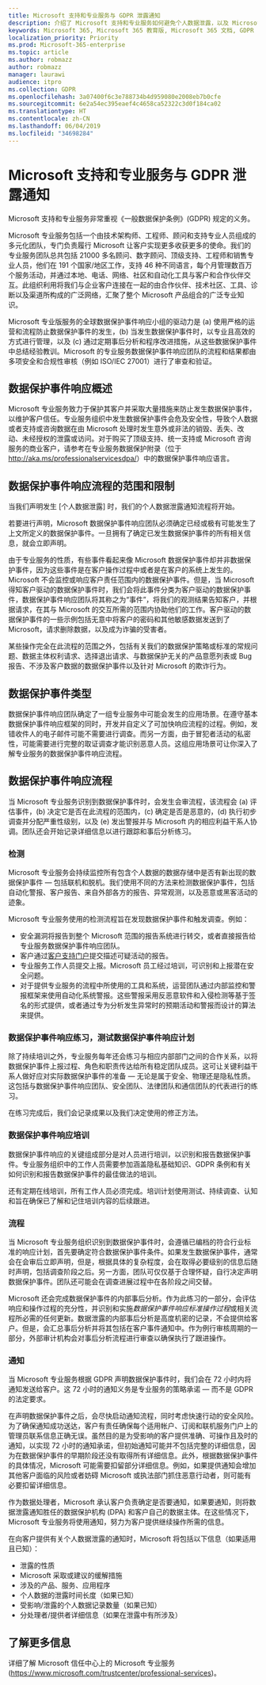 ```yaml
---
title: Microsoft 支持和专业服务与 GDPR 泄露通知
description: 介绍了 Microsoft 支持和专业服务如何避免个人数据泄露，以及 Microsoft 如何在出现数据泄露时响应和通知用户。
keywords: Microsoft 365, Microsoft 365 教育版, Microsoft 365 文档, GDPR
localization_priority: Priority
ms.prod: Microsoft-365-enterprise
ms.topic: article
ms.author: robmazz
author: robmazz
manager: laurawi
audience: itpro
ms.collection: GDPR
ms.openlocfilehash: 3a07400f6c3e788734b4d959080e2008eb7b0cfe
ms.sourcegitcommit: 6e2a54ec395eaef4c4658ca52322c3d0f184ca02
ms.translationtype: HT
ms.contentlocale: zh-CN
ms.lasthandoff: 06/04/2019
ms.locfileid: "34698284"
---
```

# <a name="microsoft-support-and-professional-services-and-breach-notification-under-the-gdpr"></a>Microsoft 支持和专业服务与 GDPR 泄露通知

Microsoft 支持和专业服务非常重视《一般数据保护条例》(GDPR) 规定的义务。

Microsoft 专业服务包括一个由技术架构师、工程师、顾问和支持专业人员组成的多元化团队，专门负责履行 Microsoft 让客户实现更多收获更多的使命。我们的专业服务团队总共包括 21000 多名顾问、数字顾问、顶级支持、工程师和销售专业人员，他们在 191 个国家/地区工作，支持 46 种不同语言，每个月管理数百万个服务活动，并通过本地、电话、网络、社区和自动化工具与客户和合作伙伴交互。此组织利用将我们与企业客户连接在一起的由合作伙伴、技术社区、工具、诊断以及渠道所构成的广泛网络，汇聚了整个 Microsoft 产品组合的广泛专业知识。

Microsoft 专业版服务的全球数据保护事件响应小组的驱动力是 (a) 使用严格的运营和流程防止数据保护事件的发生，(b) 当发生数据保护事件时，以专业且高效的方式进行管理，以及 (c) 通过定期事后分析和程序改进措施，从这些数据保护事件中总结经验教训。Microsoft 的专业服务数据保护事件响应团队的流程和结果都由多项安全和合规性审核（例如 ISO/IEC 27001）进行了审查和验证。

## <a name="data-protection-incident-response-overview"></a>数据保护事件响应概述 

Microsoft 专业服务致力于保护其客户并采取大量措施来防止发生数据保护事件，以维护客户信任。专业服务组织中发生数据保护事件会危及安全性，导致个人数据或者支持或咨询数据在由 Microsoft 处理时发生意外或非法的销毁、丢失、改动、未经授权的泄露或访问。对于购买了顶级支持、统一支持或 Microsoft 咨询服务的商业客户，请参考在专业服务数据保护附录（位于 <http://aka.ms/professionalservicesdpa/>）中的数据保护事件响应语言。

## <a name="scope--limits-of-data-protection-incident-response-process"></a>数据保护事件响应流程的范围和限制

当我们声明发生 [个人数据泄露] 时，我们的个人数据泄露通知流程将开始。

若要进行声明，Microsoft 数据保护事件响应团队必须确定已经或极有可能发生了上文所定义的数据保护事件。一旦拥有了确定已发生数据保护事件的所有相关信息，就会立即声明。

由于专业服务的性质，有些事件看起来像 Microsoft 数据保护事件却并非数据保护事件，因为这些事件是在客户操作过程中或者是在客户的系统上发生的。Microsoft 不会监控或响应客户责任范围内的数据保护事件。但是，当 Microsoft 得知客户驱动的数据保护事件时，我们会将此事件分类为客户驱动的数据保护事件，数据保护事件响应团队将其称之为“事件”，将我们的观测结果告知客户，并根据请求，在其与 Microsoft 的交互所需的范围内协助他们的工作。客户驱动的数据保护事件的一些示例包括无意中将客户的密码和其他敏感数据发送到了 Microsoft，请求删除数据，以及成为诈骗的受害者。

某些操作完全在此流程的范围之外，包括有关我们的数据保护策略或标准的常规问题、数据主体权利请求、选择退出请求、与数据保护无关的产品意愿列表或 Bug 报告、不涉及客户数据的数据保护事件以及针对 Microsoft 的欺诈行为。

## <a name="types-of-data-protection-incidents"></a>数据保护事件类型

数据保护事件响应团队确定了一组专业服务中可能会发生的应用场景。在遵守基本数据保护事件响应框架的同时，开发并自定义了可加快响应流程的过程。例如，发错收件人的电子邮件可能不需要进行调查。而另一方面，由于冒犯者活动的私密性，可能需要进行完整的取证调查才能识别恶意人员。这组应用场景可让你深入了解专业服务的数据保护事件响应流程。

## <a name="data-protection-incident-response-process"></a>数据保护事件响应流程

当 Microsoft 专业服务识别到数据保护事件时，会发生会审流程，该流程会 (a) 评估事件，(b) 决定它是否在此流程的范围内，(c) 确定是否是恶意的，(d) 执行初步调查并分配严重性级别，以及 (e) 发出警报并与 Microsoft 内的相应利益干系人协调。团队还会开始记录详细信息以进行跟踪和事后分析练习。

### <a name="detection"></a>检测

Microsoft 专业服务会持续监控所有包含个人数据的数据存储中是否有新出现的数据保护事件 — 包括联机和脱机。我们使用不同的方法来检测数据保护事件，包括自动化警报、客户报告、来自外部各方的报告、异常观测，以及恶意或黑客活动的迹象。

Microsoft 专业服务使用的检测流程旨在发现数据保护事件和触发调查。例如：

- 安全漏洞将报告到整个 Microsoft 范围的报告系统进行转交，或者直接报告给专业服务数据保护事件响应团队。
- 客户通过[客户支持门户](http://support.microsoft.com)提交描述可疑活动的报告。
- 专业服务工作人员提交上报。Microsoft 员工经过培训，可识别和上报潜在安全问题。
- 对于提供专业服务的流程中所使用的工具和系统，运营团队通过内部监控和警报框架来使用自动化系统警报。这些警报采用反恶意软件和入侵检测等基于签名的形式提供，或者通过专为分析发生异常时的预期活动和警报而设计的算法来提供。

### <a name="data-protection-incident-response-drills-testing-of-data-protection-incident-response-plan"></a>数据保护事件响应练习，测试数据保护事件响应计划

除了持续培训之外，专业服务每年还会练习与相应内部部门之间的合作关系，以将数据保护事件上报过程、角色和职责传达给所有稳定团队成员。这可让关键利益干系人做好应对实际数据保护事件的准备 — 无论是属于安全、物理还是隐私性质。这包括与数据保护事件响应团队、安全团队、法律团队和通信团队的代表进行的练习。

在练习完成后，我们会记录成果以及我们决定使用的修正方法。

### <a name="data-protection-incident-response-training"></a>数据保护事件响应培训

数据保护事件响应的关键组成部分是对人员进行培训，以识别和报告数据保护事件。专业服务组织中的工作人员需要参加涵盖隐私基础知识、GDPR 条例和有关如何识别和报告数据保护事件的最佳做法的培训。

还有定期在线培训，所有工作人员必须完成。培训计划使用测试、持续调查、认知和旨在确保已了解和记住培训内容的后续跟进。

### <a name="process"></a>流程

当 Microsoft 专业服务组织识别到数据保护事件时，会遵循已编档的符合行业标准的响应计划，首先要确定符合数据保护事件条件。如果发生数据保护事件，通常会在会审后立即声明，但是，根据具体的复杂程度，会在取得必要级别的信息后随时声明，包括调查阶段之后。另一方面，团队可仅仅基于合理怀疑，自行决定声明数据保护事件。团队还可能会在调查进展过程中在各阶段之间交替。

Microsoft 还会完成数据保护事件的内部事后分析。作为此练习的一部分，会评估响应和操作过程的充分性，并识别和实施*数据保护事件响应标准操作过程*或相关流程所必需的任何更新。数据泄露的内部事后分析是高度机密的记录，不会提供给客户。但是，会汇总事后分析并将其包括在客户事件通知中。作为例行审核周期的一部分，外部审计机构会对事后分析流程进行审查以确保执行了跟进操作。

### <a name="notification"></a>通知

当 Microsoft 专业服务根据 GDPR 声明数据保护事件时，我们会在 72 小时内将通知发送给客户。这 72 小时的通知义务是专业服务的策略承诺 — 而不是 GDPR 的法定要求。

在声明数据保护事件之后，会尽快启动通知流程，同时考虑快速行动的安全风险。为了确保通知成功送达，客户有责任确保每个适用帐户、订阅和联机服务门户上的管理员联系信息正确无误。虽然目的是为受影响的客户提供准确、可操作且及时的通知，以实现 72 小时的通知承诺，但初始通知可能并不包括完整的详细信息，因为在数据保护事件的早期阶段还没有取得所有详细信息。此外，根据数据保护事件的具体情况，Microsoft 可能需要扣留部分详细信息。例如，如果提供通知会增加其他客户面临的风险或者妨碍 Microsoft 或执法部门抓住恶意行动者，则可能有必要扣留详细信息。

作为数据处理者，Microsoft 承认客户负责确定是否要通知，如果要通知，则将数据泄露通知胜任的数据保护机构 (DPA) 和客户自己的数据主体。在这些情况下，Microsoft 专业服务将使用通知，努力为客户提供继续操作所需的信息。

在向客户提供有关个人数据泄露的通知时，Microsoft 将包括以下信息（如果适用且已知）：

- 泄露的性质
- Microsoft 采取或建议的缓解措施
- 涉及的产品、服务、应用程序
- 个人数据的泄露时间长度（如果已知）
- 受影响/泄露的个人数据记录数量（如果已知）
- 分处理者/提供者详细信息（如果在泄露中有所涉及）

## <a name="learn-more"></a>了解更多信息

详细了解 Microsoft 信任中心上的 Microsoft 专业服务 (<https://www.microsoft.com/trustcenter/professional-services>)。 
